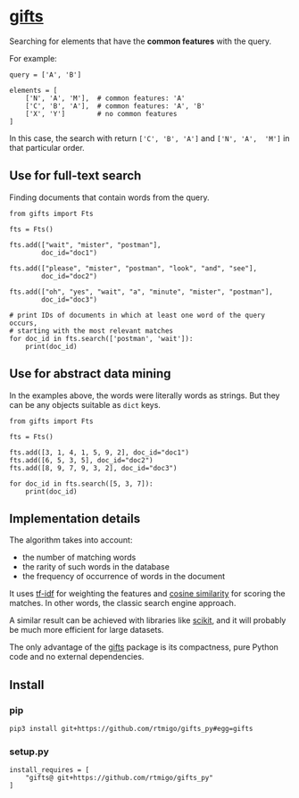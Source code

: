 # [gifts](https://github.com/rtmigo/gifts_py)

Searching for elements that have the **common features** with the query.

For example:

```python3
query = ['A', 'B']

elements = [
    ['N', 'A', 'M'],  # common features: 'A'
    ['C', 'B', 'A'],  # common features: 'A', 'B'  
    ['X', 'Y']        # no common features
]
```

In this case, the search with return `['C', 'B', 'A']` and `['N', 'A', 
'M']` in that particular order.

## Use for full-text search

Finding documents that contain words from the query.

```python3
from gifts import Fts

fts = Fts()

fts.add(["wait", "mister", "postman"],
        doc_id="doc1")

fts.add(["please", "mister", "postman", "look", "and", "see"],
        doc_id="doc2")

fts.add(["oh", "yes", "wait", "a", "minute", "mister", "postman"],
        doc_id="doc3")

# print IDs of documents in which at least one word of the query occurs, 
# starting with the most relevant matches
for doc_id in fts.search(['postman', 'wait']):
    print(doc_id)
```

## Use for abstract data mining

In the examples above, the words were literally words as strings. But they 
can be any objects suitable as `dict` keys.

```python3
from gifts import Fts

fts = Fts()

fts.add([3, 1, 4, 1, 5, 9, 2], doc_id="doc1")
fts.add([6, 5, 3, 5], doc_id="doc2")
fts.add([8, 9, 7, 9, 3, 2], doc_id="doc3")

for doc_id in fts.search([5, 3, 7]):
    print(doc_id)
```

## Implementation details

The algorithm takes into account:

- the number of matching words
- the rarity of such words in the database
- the frequency of occurrence of words in the document

It uses [tf-idf](https://en.wikipedia.org/wiki/Tf%E2%80%93idf) for weighting the
features
and [cosine similarity](https://en.wikipedia.org/wiki/Cosine_similarity)
for scoring the matches. In other words, the classic search engine approach.

A similar result can be achieved with libraries like
[scikit](https://scikit-learn.org), and it will probably be much more efficient
for large datasets.

The only advantage of the [gifts](https://github.com/rtmigo/gifts_py) package is
its compactness, pure Python code and no external dependencies.

## Install

### pip

```bash
pip3 install git+https://github.com/rtmigo/gifts_py#egg=gifts
```

### setup.py

```python3
install_requires = [
    "gifts@ git+https://github.com/rtmigo/gifts_py"
]
```